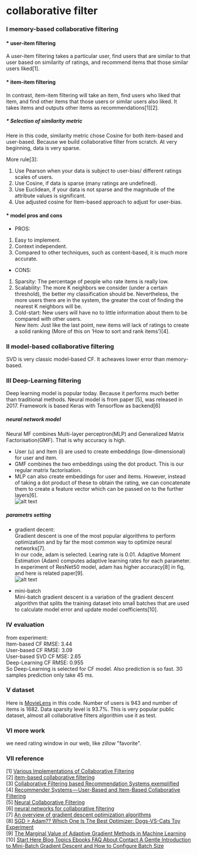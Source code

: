 
# collaborative filter    

### I memory-based collaborative filtering
#### * user-item filtering         
A user-item filtering takes a particular user, find users that are similar to that user based on similarity of ratings, and recommend items that those similar users liked[1].

#### * item-item filtering      
In contrast, item-item filtering will take an item, find users who liked that item, and find other items that those users or similar users also liked. It takes items and outputs other items as recommendations[1][2].


##### * Selection of similarity metric
Here in this code, similarity metric chose Cosine for both item-based and user-based. Because we build collaborative filter from scratch. At very beginning, data is very sparse.     

More rule[3]:    
1. Use Pearson when your data is subject to user-bias/ different ratings scales of users.   
2. Use Cosine, if data is sparse (many ratings are undefined).     
3. Use Euclidean, if your data is not sparse and the magnitude of the attribute values is significant.    
4. Use adjusted cosine for Item-based approach to adjust for user-bias.  

#### * model pros and cons     
* PROS:
1. Easy to implement.     
2. Context independent.    
3. Compared to other techniques, such as content-based, it is much more accurate.       
 
* CONS:
1. Sparsity: The percentage of people who rate items is really low.       
2. Scalability: The more K neighbors we consider (under a certain threshold), the better my classification should be.  Nevertheless, the more users there are in the system, the greater the cost of finding the nearest K neighbors will be.
3. Cold-start: New users will have no to little information about them to be compared with other users.       
  New item: Just like the last point, new items will lack of ratings to create a solid ranking (More of this on ‘How to sort and rank items’)[4].    


### II model-based collaborative filtering
SVD is very classic model-based CF. It acheaves lower error than memory-based.   

### III Deep-Learning filtering     
Deep learning model is popular today. Because it performs much better than traditional methods. Neural model is from paper [5], was released in 2017. Framework is based Keras with Tensorflow as backend[6]

##### neural network model
Neural MF combines Multi-layer perceptron(MLP) and Generalized Matrix Factorisation(GMF). That is why accuracy is high.    
* User (u) and Item (i) are used to create embeddings (low-dimensional) for user and item.       
* GMF combines the two embeddings using the dot product. This is our regular matrix factorisation.      
* MLP can also create embeddings for user and items. However, instead of taking a dot product of these to obtain the rating, we can concatenate them to create a feature vector which can be passed on to the further layers[6].       
![alt text](https://nipunbatra.github.io/blog/2017/neumf.png)       

##### parametrs setting
* gradient decent:        
Gradient descent is one of the most popular algorithms to perform optimization and by far the most common way to optimize neural networks[7].    
In our code, adam is selected. Learing rate is 0.01. 
Adaptive Moment Estimation (Adam) computes adaptive learning rates for each parameter. In experiment of ResNet50 model, adam has higher accuracy[8] in fig, and here is related paper[9].              
![alt text](https://shaoanlu.files.wordpress.com/2017/05/trn_acc.png?w=788)  

* mini-batch  
Mini-batch gradient descent is a variation of the gradient descent algorithm that splits the training dataset into small batches that are used to calculate model error and update model coefficients[10].  


### IV evaluation 
from experiment:            
Item-based CF RMSE: 3.44         
User-based CF RMSE: 3.09     
User-based SVD CF MSE: 2.65       
Deep-Learning CF RMSE: 0.955          
So Deep-Learning is selected for CF model. Also prediction is so fast. 30 samples prediction only take 45 ms.        

### V dataset     
Here is [MovieLens](https://grouplens.org/datasets/movielens/100k/) in this code. Number of users is 943 and number of items is 1682. Data sparsity level is 93.7%. This is very popular public dataset, almost all collaborative filters algorithim use it as test.       

### VI more work     
we need rating window in our web, like zillow "favorite".     

### VII reference
[1] [Various Implementations of Collaborative Filtering](https://towardsdatascience.com/various-implementations-of-collaborative-filtering-100385c6dfe0)   
[2] [item-based collaborative filtering](http://www.cs.carleton.edu/cs_comps/0607/recommend/recommender/itembased.html)  
[3] [Collaborative Filtering based Recommendation Systems exemplified](https://towardsdatascience.com/collaborative-filtering-based-recommendation-systems-exemplified-ecbffe1c20b1)        
[4] [Recommender Systems — User-Based and Item-Based Collaborative Filtering](https://medium.com/@cfpinela/recommender-systems-user-based-and-item-based-collaborative-filtering-5d5f375a127f)             
[5] [Neural Collaborative Filtering](https://www.comp.nus.edu.sg/~xiangnan/papers/ncf.pdf)           
[6] [neural networks for collaborative filtering](https://nipunbatra.github.io/blog/2017/neural-collaborative-filtering.html)     
[7] [An overview of gradient descent optimization algorithms](http://ruder.io/optimizing-gradient-descent/)           
[8] [SGD > Adam?? Which One Is The Best Optimizer: Dogs-VS-Cats Toy Experiment](https://shaoanlu.wordpress.com/2017/05/29/sgd-all-which-one-is-the-best-optimizer-dogs-vs-cats-toy-experiment/)       
[9] [The Marginal Value of Adaptive Gradient Methods
in Machine Learning](https://arxiv.org/pdf/1705.08292.pdf)         
[10] [Start Here Blog Topics Ebooks FAQ About Contact A Gentle Introduction to Mini-Batch Gradient Descent and How to Configure Batch Size](https://machinelearningmastery.com/gentle-introduction-mini-batch-gradient-descent-configure-batch-size/)
